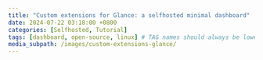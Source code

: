 ```yaml
---
title: "Custom extensions for Glance: a selfhosted minimal dashboard"
date: 2024-07-22 03:18:00 +0800
categories: [Selfhosted, Tutorial]
tags: [dashboard, open-source, linux] # TAG names should always be lowercase
media_subpath: /images/custom-extensions-glance/
---
```

